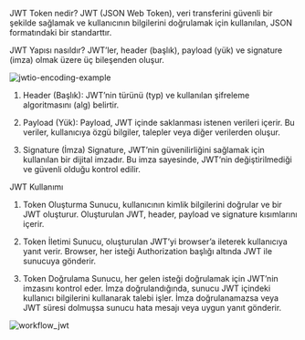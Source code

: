 JWT Token nedir? 
JWT (JSON Web Token), veri transferini güvenli bir şekilde sağlamak ve kullanıcının bilgilerini doğrulamak için kullanılan, JSON formatındaki bir standarttır.

JWT Yapısı nasıldır?
JWT’ler, header (başlık), payload (yük) ve signature (imza) olmak üzere üç bileşenden oluşur.

![jwtio-encoding-example](https://github.com/user-attachments/assets/b98bccce-d35b-4b9a-9034-bfb54cda540d)
1. Header (Başlık):
JWT’nin türünü (typ) ve kullanılan şifreleme algoritmasını (alg) belirtir.

2. Payload (Yük):
Payload, JWT içinde saklanması istenen verileri içerir. Bu veriler, kullanıcıya özgü bilgiler, talepler veya diğer verilerden oluşur.

3. Signature (İmza)
Signature, JWT’nin güvenilirliğini sağlamak için kullanılan bir dijital imzadır. Bu imza sayesinde, JWT’nin değiştirilmediği ve güvenli olduğu kontrol edilir.

JWT Kullanımı

1. Token Oluşturma
Sunucu, kullanıcının kimlik bilgilerini doğrular ve bir JWT oluşturur. Oluşturulan JWT, header, payload ve signature kısımlarını içerir.

2. Token İletimi
Sunucu, oluşturulan JWT’yi browser’a ileterek kullanıcıya yanıt verir. Browser, her isteği Authorization başlığı altında JWT ile sunucuya gönderir.

3. Token Doğrulama
Sunucu, her gelen isteği doğrulamak için JWT’nin imzasını kontrol eder. İmza doğrulandığında, sunucu JWT içindeki kullanıcı bilgilerini kullanarak talebi işler. İmza doğrulanamazsa veya JWT süresi dolmuşsa sunucu hata mesajı veya uygun yanıt gönderir.


![workflow_jwt](https://github.com/user-attachments/assets/24c12453-e544-4ae6-b950-c668c00687b7)
